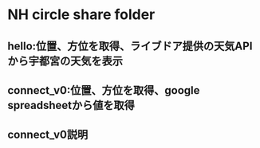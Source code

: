 # NH circle share folder


## hello:位置、方位を取得、ライブドア提供の天気APIから宇都宮の天気を表示

## connect_v0:位置、方位を取得、google spreadsheetから値を取得

## connect_v0説明
